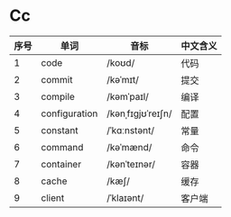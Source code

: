 # Cc

| 序号 | 单词            | 音标                | 中文含义 |
|----|---------------|-------------------|------|
| 1  | code          | /koʊd/            | 代码   |
| 2  | commit        | /kəˈmɪt/          | 提交   |
| 3  | compile       | /kəmˈpaɪl/        | 编译   |
| 4  | configuration | /kənˌfɪɡjʊˈreɪʃn/ | 配置   |
| 5  | constant      | /ˈkɑːnstənt/      | 常量   |
| 6  | command       | /kəˈmænd/         | 命令   |
| 7  | container     | /kənˈteɪnər/      | 容器   |
| 8  | cache         | /kæʃ/             | 缓存   |
| 9  | client        | /ˈklaɪənt/        | 客户端  |
